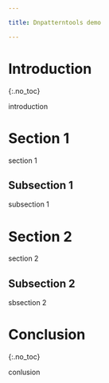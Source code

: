 ```yaml
---

title: Dnpatterntools demo

---
```


# Introduction
{:.no_toc}

introduction

# Section 1

section 1

## Subsection 1

subsection 1

# Section 2

section 2

## Subsection 2

sbsection 2

# Conclusion
{:.no_toc}

conlusion

